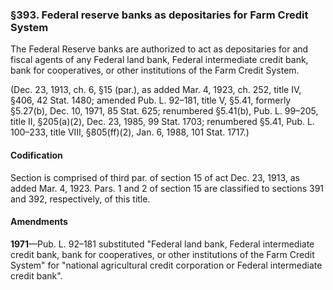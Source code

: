 ### §393. Federal reserve banks as depositaries for Farm Credit System ###

The Federal Reserve banks are authorized to act as depositaries for and fiscal agents of any Federal land bank, Federal intermediate credit bank, bank for cooperatives, or other institutions of the Farm Credit System.

(Dec. 23, 1913, ch. 6, §15 (par.), as added Mar. 4, 1923, ch. 252, title IV, §406, 42 Stat. 1480; amended Pub. L. 92–181, title V, §5.41, formerly §5.27(b), Dec. 10, 1971, 85 Stat. 625; renumbered §5.41(b), Pub. L. 99–205, title II, §205(a)(2), Dec. 23, 1985, 99 Stat. 1703; renumbered §5.41, Pub. L. 100–233, title VIII, §805(ff)(2), Jan. 6, 1988, 101 Stat. 1717.)

#### Codification ####

Section is comprised of third par. of section 15 of act Dec. 23, 1913, as added Mar. 4, 1923. Pars. 1 and 2 of section 15 are classified to sections 391 and 392, respectively, of this title.

#### Amendments ####

**1971**—Pub. L. 92–181 substituted "Federal land bank, Federal intermediate credit bank, bank for cooperatives, or other institutions of the Farm Credit System" for "national agricultural credit corporation or Federal intermediate credit bank".